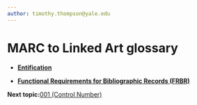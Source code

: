 ```yaml
---
author: timothy.thompson@yale.edu
---
```


# MARC to Linked Art glossary

-   **[Entification](../glossary/entification.md)**  

-   **[Functional Requirements for Bibliographic Records \(FRBR\)](../glossary/frbr.md)**  


**Next topic:**[001 \(Control Number\)](../tables/001_bib_table.md)

